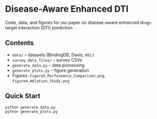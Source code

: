 # Disease-Aware Enhanced DTI

Code, data, and figures for our paper on disease-aware enhanced drug–target interaction (DTI) prediction.

## Contents
- `data/` – datasets (BindingDB, Davis, etc.)
- `survey_data_files/` – survey CSVs
- `generate_data.py` – data processing
- `generate_plots.py` – figure generation
- Figures: `Figure3_Performance_Comparison.png`, `Figure4_Ablation_Study.png`

## Quick Start
```bash
python generate_data.py
python generate_plots.py
